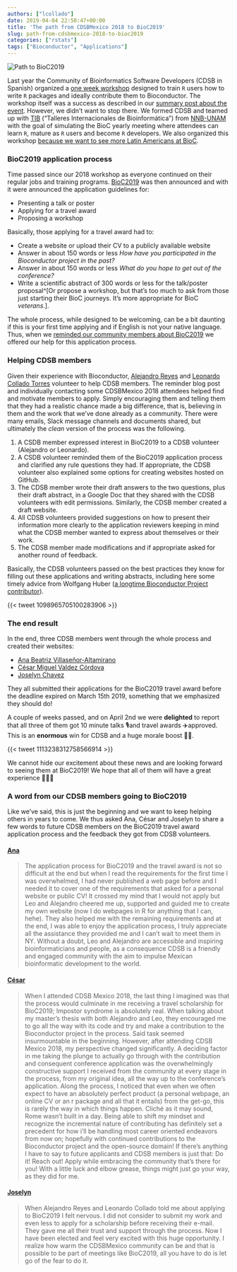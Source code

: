 ```yaml
---
authors: ["lcollado"]
date: 2019-04-04 22:50:47+00:00
title: 'The path from CDSBMexico 2018 to BioC2019'
slug: path-from-cdsbmexico-2018-to-bioc2019
categories: ["rstats"]
tags: ["Bioconductor", "Applications"]
---
```



![Path to BioC2019](/img/path_to_bioc2019.png)

Last year the Community of Bioinformatics Software Developers (CDSB in Spanish) organized a [one week workshop](https://comunidadbioinfo.github.io/post/r-bioconductor-developers-workshop-2018/) designed to train `R` users how to write `R` packages and ideally contribute them to Bioconductor. The workshop itself was a success as described in our [summary post about the event](https://comunidadbioinfo.github.io/post/a-recap-of-cdsb-2018-the-start-of-a-community/). However, we didn’t want to stop there. We formed CDSB and teamed up with [TIB](http://congresos.nnb.unam.mx/) (“Talleres Internacionales de Bioinformática”) from [NNB-UNAM](http://www.nnb.unam.mx/) with the goal of simulating the BioC yearly meeting where attendees can learn `R`, mature as `R` users and become `R` developers. We also organized this workshop [because we want to see more Latin Americans at BioC](http://lcolladotor.github.io/2018/04/19/latin-american-r-bioconductor-developers-workshop-2018/#.XKZzD-tKjUI).

### BioC2019 application process

Time passed since our 2018 workshop as everyone continued on their regular jobs and training programs. [BioC2019](https://bioc2019.bioconductor.org/) was then announced and with it were announced the application guidelines for:

* Presenting a talk or poster
* Applying for a travel award
* Proposing a workshop

Basically, those applying for a travel award had to:

* Create a website or upload their CV to a publicly available website
* Answer in about 150 words or less _How have you participated in the Bioconductor project in the past?_
* Answer in about 150 words or less _What do you hope to get out of the conference?_
* Write a scientific abstract of 300 words or less for the talk/poster proposal^[Or propose a workshop, but that’s too much to ask from those just starting their BioC journeys. It’s more appropriate for BioC _veterans_.].

The whole process, while designed to be welcoming, can be a bit daunting if this is your first time applying and if English is not your native language. Thus, when we [reminded our community members about BioC2019](https://comunidadbioinfo.github.io/post/cdsbmexico-remember-to-apply-for-bioc2019-travel-scholarships/) we offered our help for this application process.

### Helping CDSB members

Given their experience with Bioconductor, [Alejandro Reyes](https://comunidadbioinfo.github.io/author/areyes/) and [Leonardo Collado Torres](https://comunidadbioinfo.github.io/author/lcollado/) volunteer to help CDSB members. The reminder blog post and individually contacting some CDSBMexico 2018 attendees helped find and motivate members to apply. Simply encouraging them and telling them that they had a realistic chance made a big difference, that is, believing in them and the work that we’ve done already as a community. There were many emails, Slack message channels and documents shared, but ultimately the _clean_ version of the process was the following.

1. A CSDB member expressed interest in BioC2019 to a CDSB volunteer (Alejandro or Leonardo).
2. A CSDB volunteer reminded them of the BioC2019 application process and clarified any rule questions they had. If appropriate, the CDSB volunteer also explained some options for creating websites hosted on GitHub.
3.  The CDSB member wrote their draft answers to the two questions, plus their draft abstract, in a Google Doc that they shared with the CDSB volunteers with edit permissions. Similarly, the CDSB member created a draft website.
4. All CDSB volunteers provided suggestions on how to present their information more clearly to the application reviewers keeping in mind what the CDSB member wanted to express about themselves or their work.
5. The CDSB member made modifications and if appropriate asked for another round of feedback.

Basically, the CDSB volunteers passed on the best practices they know for filling out these applications and writing abstracts, including here some timely advice from Wolfgang Huber ([a longtime Bioconductor Project contributor](https://www.embl.de/research/units/genome_biology/huber/)). 


{{< tweet 1098965705100283906 >}}

### The end result

In the end, three CDSB members went through the whole process and created their websites:

* [Ana Beatriz Villaseñor-Altamirano](https://anabva.github.io/)
* [César Miguel Valdez Córdova](http://www.cesarmiguel.xyz/)
* [Joselyn Chavez](https://josschavezf.github.io/)

They all submitted their applications for the BioC2019 travel award before the deadline expired on March 15th 2019, something that we emphasized they should do!

A couple of weeks passed, and on April 2nd we were **delighted** to report that all three of them got 10 minute talks 🎙and travel awards ✈️approved. This is an **enormous** win for CDSB and a huge morale boost 🎉🥳.

{{< tweet 1113238312758566914 >}}

We cannot hide our excitement about these news and are looking forward to seeing them at BioC2019! We hope that all of them will have a great experience  🙌🏽😃

### A word from our CDSB members going to BioC2019

Like we’ve said, this is just the beginning and we want to keep helping others in years to come. We thus asked Ana, César and Joselyn to share a few words to future CDSB members on the BioC2019 travel award application process and the feedback they got from CDSB volunteers.

#### [Ana](https://anabva.github.io/)


> The application process for BioC2019 and the travel award is not so difficult at the end but when I read the requirements for the first time I was overwhelmed, I had never published a web page before and I needed it to cover one of the requirements that asked for a personal website or public CV! It crossed my mind that I would not apply but Leo and Alejandro cheered me up, supported and guided me to create my own website (now I do webpages in R for anything that I can, hehe). They also helped me with the remaining requirements and at the end, I was able to enjoy the application process, I truly appreciate all the assistance they provided me and I can’t wait to meet them in NY. Without a doubt, Leo and Alejandro are accessible and inspiring bioinformaticians and people, as a consequence CDSB is a friendly and engaged community with the aim to impulse Mexican bioinformatic development to the world.


#### [César](http://www.cesarmiguel.xyz/)

> When I attended CDSB Mexico 2018, the last thing I imagined was that the process would culminate in me receiving a travel scholarship for BioC2019; Impostor syndrome is absolutely real. When talking about my master’s thesis with both Alejandro and Leo, they encouraged me to go all the way with its code and try and make a contribution to the Bioconductor project in the process. Said task seemed insurmountable in the beginning. However, after attending CDSB Mexico 2018, my perspective changed significantly. A deciding factor in me taking the plunge to actually go through with the contribution and consequent conference application was the overwhelmingly constructive support I received from the community at every stage in the process, from my original idea, all the way up to the conference’s application. Along the process, I noticed that even when we often expect to have an absolutely perfect product (a personal webpage, an online CV or an r package and all that it entails) from the get-go, this is rarely the way in which things happen. Cliché as it may sound, Rome wasn’t built in a day.  Being able to shift my mindset and recognize the incremental nature of contributing has definitely set a precedent for how i’ll be handling most career oriented endeavors from now on; hopefully with continued contributions to the Bioconductor project and the open-source domain! If there’s anything I have to say to future applicants and CDSB members is just that: Do it! Reach out! Apply while embracing the community that’s there for you! With a little luck and elbow grease, things might just go your way, as they did for me. 


#### [Joselyn](https://josschavezf.github.io/)

> When Alejandro Reyes and Leonardo Collado told me about applying to BioC2019 I felt nervous. I did not consider  to submit my work and even less to apply for a scholarship before receiving their e-mail. They gave me all their trust and support through the process. Now I have been elected and feel very excited with this huge opportunity. I realize how warm the CDSBMexico community can be and that is possible to be part of meetings like BioC2019, all you have to do is let go of the fear to do it.